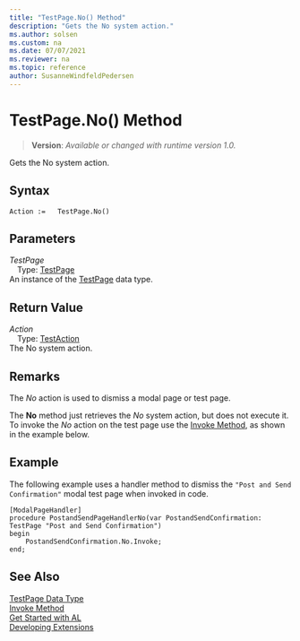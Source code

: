 ```yaml
---
title: "TestPage.No() Method"
description: "Gets the No system action."
ms.author: solsen
ms.custom: na
ms.date: 07/07/2021
ms.reviewer: na
ms.topic: reference
author: SusanneWindfeldPedersen
---
```

[//]: # (START>DO_NOT_EDIT)
[//]: # (IMPORTANT:Do not edit any of the content between here and the END>DO_NOT_EDIT.)
[//]: # (Any modifications should be made in the .xml files in the ModernDev repo.)
# TestPage.No() Method
> **Version**: _Available or changed with runtime version 1.0._

Gets the No system action.


## Syntax
```AL
Action :=   TestPage.No()
```

## Parameters
*TestPage*  
&emsp;Type: [TestPage](testpage-data-type.md)  
An instance of the [TestPage](testpage-data-type.md) data type.  

## Return Value
*Action*  
&emsp;Type: [TestAction](../testaction/testaction-data-type.md)  
The No system action.


[//]: # (IMPORTANT: END>DO_NOT_EDIT)

## Remarks

The *No* action is used to dismiss a modal page or test page.

The **No** method just retrieves the *No* system action, but does not execute it. To invoke the *No* action on the test page use the [Invoke Method](../testaction/testaction-invoke-method.md), as shown in the example below. 

## Example

The following example uses a handler method to dismiss the `"Post and Send Confirmation"` modal test page when invoked in code.

```
[ModalPageHandler]
procedure PostandSendPageHandlerNo(var PostandSendConfirmation: TestPage "Post and Send Confirmation")
begin
    PostandSendConfirmation.No.Invoke;
end;
```

## See Also
[TestPage Data Type](testpage-data-type.md)  
[Invoke Method](../testaction/testaction-invoke-method.md)  
[Get Started with AL](../../devenv-get-started.md)  
[Developing Extensions](../../devenv-dev-overview.md)
